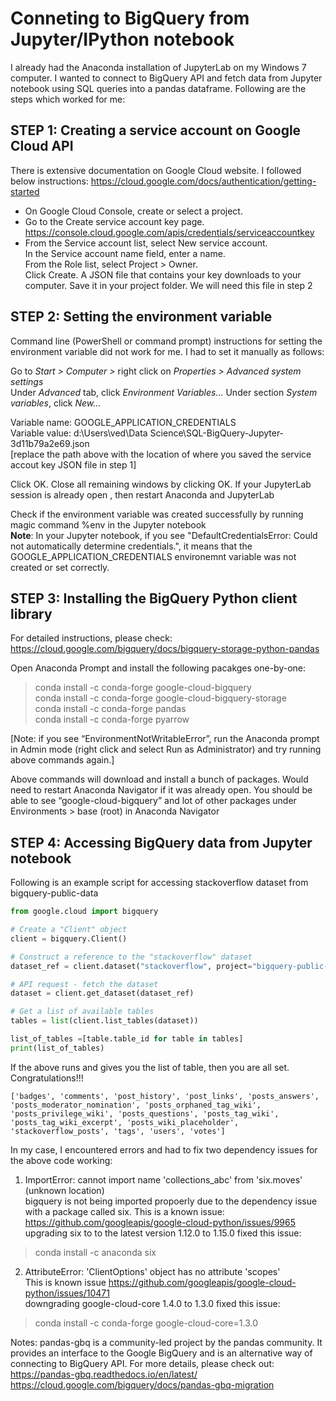 # Conneting to BigQuery from Jupyter/IPython notebook
I already had the Anaconda installation of JupyterLab on my Windows 7 computer. I wanted to connect to BigQuery API and fetch data from Jupyter notebook using SQL queries into a pandas dataframe. Following are the steps which worked for me:

## STEP 1: Creating a service account on Google Cloud API  
There is extensive documentation on Google Cloud website. I followed below instructions:
https://cloud.google.com/docs/authentication/getting-started  
- On Google Cloud Console, create or select a project.  
- Go to the Create service account key page.  
  https://console.cloud.google.com/apis/credentials/serviceaccountkey  
- From the Service account list, select New service account.  
  In the Service account name field, enter a name.  
  From the Role list, select Project > Owner.  
  Click Create. A JSON file that contains your key downloads to your computer. Save it in your project folder. We will need this file in step 2

## STEP 2: Setting the environment variable  
Command line (PowerShell or command prompt) instructions for setting the environment variable  did not work for me. I had to set it manually as follows:  

Go to *Start > Computer >* right click on *Properties > Advanced system settings*  
Under *Advanced* tab, click *Environment Variables...* Under section *System variables*, click *New...*  

Variable name: GOOGLE_APPLICATION_CREDENTIALS  
Variable value: d:\Users\ved\Data Science\SQL-BigQuery-Jupyter-3d11b79a2e69.json  
[replace the path above with the location of where you saved the service accout key JSON file in step 1]  

Click OK. Close all remaining windows by clicking OK.
If your JupyterLab session is already open , then restart Anaconda and JupyterLab

Check if the environment variable was created successfully by running magic command %env in the Jupyter notebook  
**Note**: In your Jupyter notebook, if you see "DefaultCredentialsError: Could not automatically determine credentials.", it means that the GOOGLE_APPLICATION_CREDENTIALS environemnt variable was not created or set correctly.

## STEP 3: Installing the BigQuery Python client library  
For detailed instructions, please check:  
https://cloud.google.com/bigquery/docs/bigquery-storage-python-pandas  

Open Anaconda Prompt and install the following pacakges one-by-one:  
> conda install -c conda-forge google-cloud-bigquery  
> conda install -c conda-forge google-cloud-bigquery-storage  
> conda install -c conda-forge pandas  
> conda install -c conda-forge pyarrow  

[Note: if you see “EnvironmentNotWritableError”, run the Anaconda prompt in Admin mode (right click and select Run as Administrator) and try running above commands again.]  

Above commands will download and install a bunch of packages. Would need to restart Anaconda Navigator if it was already open. You should be able to see “google-cloud-bigquery” and lot of other packages under Environments > base (root) in Anaconda Navigator

## STEP 4: Accessing BigQuery data from Jupyter notebook 
Following is an example script for accessing stackoverflow dataset from bigquery-public-data

```python
from google.cloud import bigquery

# Create a "Client" object
client = bigquery.Client()

# Construct a reference to the "stackoverflow" dataset
dataset_ref = client.dataset("stackoverflow", project="bigquery-public-data")

# API request - fetch the dataset
dataset = client.get_dataset(dataset_ref)
```
```python
# Get a list of available tables 
tables = list(client.list_tables(dataset))

list_of_tables =[table.table_id for table in tables]
print(list_of_tables)
```
If the above runs and gives you the list of table, then you are all set. Congratulations!!!
```
['badges', 'comments', 'post_history', 'post_links', 'posts_answers', 'posts_moderator_nomination', 'posts_orphaned_tag_wiki', 'posts_privilege_wiki', 'posts_questions', 'posts_tag_wiki', 'posts_tag_wiki_excerpt', 'posts_wiki_placeholder', 'stackoverflow_posts', 'tags', 'users', 'votes']
```
In my case, I encountered errors and had to fix two dependency issues for the above code working:
1. ImportError: cannot import name 'collections_abc' from 'six.moves' (unknown location)  
bigquery is not being imported propoerly due to the dependency issue with a package called six. This is a known issue:  
https://github.com/googleapis/google-cloud-python/issues/9965  
upgrading six to to the latest version 1.12.0 to 1.15.0 fixed this issue:  
> conda install -c anaconda six  

2. AttributeError: 'ClientOptions' object has no attribute 'scopes'  
This is known issue https://github.com/googleapis/google-cloud-python/issues/10471  
downgrading google-cloud-core 1.4.0 to 1.3.0 fixed this issue:  
> conda install -c conda-forge google-cloud-core=1.3.0  

Notes:
pandas-gbq  is a community-led project by the pandas community. It provides an interface to the Google BigQuery and is an alternative way of connecting to BigQuery API. For more details, please check out:  
https://pandas-gbq.readthedocs.io/en/latest/  
https://cloud.google.com/bigquery/docs/pandas-gbq-migration
